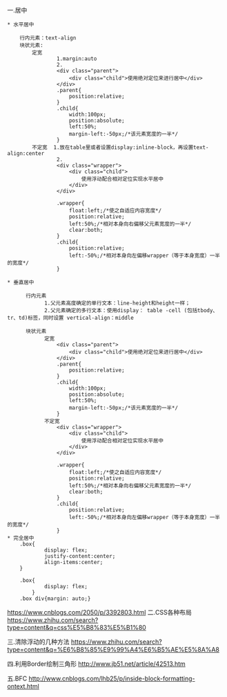 一.居中

	* 水平居中

        行内元素：text-align
        块状元素: 
            定宽   
                    1.margin:auto
                    2.
                    <div class="parent">
                        <div class="child">使用绝对定位来进行居中</div>
                    </div>
                    .parent{
                        position:relative;
                    }
                    .child{
                        width:100px;
                        position:absolute;
                        left:50%;
                        margin-left:-50px;/*该元素宽度的一半*/
                    }
            不定宽  1.放在table里或者设置display:inline-block，再设置text-align:center
                    2.
                    <div class="wrapper">
                        <div class="child">
                            使用浮动配合相对定位实现水平居中
                        </div>
                    </div>

                    .wrapper{
                        float:left;/*使之自适应内容宽度*/
                        position:relative;
                        left:50%;/*相对本身向右偏移父元素宽度的一半*/
                        clear:both;
                    }
                    .child{
                        position:relative;
                        left:-50%;/*相对本身向左偏移wrapper（等于本身宽度）一半的宽度*/
                    }

	* 垂直居中

          行内元素
                1.父元素高度确定的单行文本：line-height和height一样；
                2.父元素确定的多行文本：使用display： table -cell (包括tbody、tr、td)标签，同时设置 vertical-align：middle

          块状元素
                定宽
                    <div class="parent">
                        <div class="child">使用绝对定位来进行居中</div>
                    </div>
                    .parent{
                        position:relative;
                    }
                    .child{
                        width:100px;
                        position:absolute;
                        left:50%;
                        margin-left:-50px;/*该元素宽度的一半*/
                    }
                不定宽
                    <div class="wrapper">
                        <div class="child">
                            使用浮动配合相对定位实现水平居中
                        </div>
                    </div>

                    .wrapper{
                        float:left;/*使之自适应内容宽度*/
                        position:relative;
                        left:50%;/*相对本身向右偏移父元素宽度的一半*/
                        clear:both;
                    }
                    .child{
                        position:relative;
                        left:-50%;/*相对本身向左偏移wrapper（等于本身宽度）一半的宽度*/
                    }
    * 完全居中
        .box{
                display: flex;
                justify-content:center;
                align-items:center;
        }

        .box{
                display: flex;
            }
        .box div{margin: auto;}

https://www.cnblogs.com/2050/p/3392803.html
二.CSS各种布局
https://www.zhihu.com/search?type=content&q=css%E5%B8%83%E5%B1%80

三.清除浮动的几种方法
https://www.zhihu.com/search?type=content&q=%E6%B8%85%E9%99%A4%E6%B5%AE%E5%8A%A8

四.利用Border绘制三角形
http://www.jb51.net/article/42513.htm

五.BFC
http://www.cnblogs.com/lhb25/p/inside-block-formatting-ontext.html